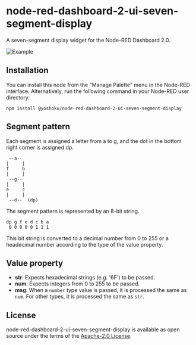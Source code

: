 # node-red-dashboard-2-ui-seven-segment-display

A seven-segment display widget for the Node-RED Dashboard 2.0.

![Example](https://github.com/user-attachments/assets/485c30d2-e594-4bbb-b3fe-84b8331cf8b4)

## Installation

You can install this node from the "Manage Palette" menu in the Node-RED interface.
Alternatively, run the following command in your Node-RED user directory:

```
npm install @yoshoku/node-red-dashboard-2-ui-seven-segment-display
```

## Segment pattern

Each segment is assigned a letter from a to g, and the dot in the bottom right corner is assigned dp.

```
 --a--
|     |
f     b
|     |
 --g--
|     |
e     c
|     |
 --d--  (dp)
```

The segment pattern is represented by an 8-bit string.

```
dp g f e d c b a
 0 0 0 0 0 1 1 1
```

This bit string is converted to a decimal number from 0 to 255 or a headecimal number
according to the type of the value property.

## Value property

- **str**: Expects hexadecimal strings (e.g. '6F') to be passed.
- **num**: Expects integers from 0 to 255 to be passed.
- **msg**: When a `number` type value is passed, it is processed the same as `num`. For other types, it is processed the same as `str`.

## License

node-red-dashboard-2-ui-seven-segment-display is available as open source under
the terms of the [Apache-2.0 License](https://github.com/yoshoku/node-red-dashboard-2-ui-seven-segment-display/blob/main/LICENSE).

